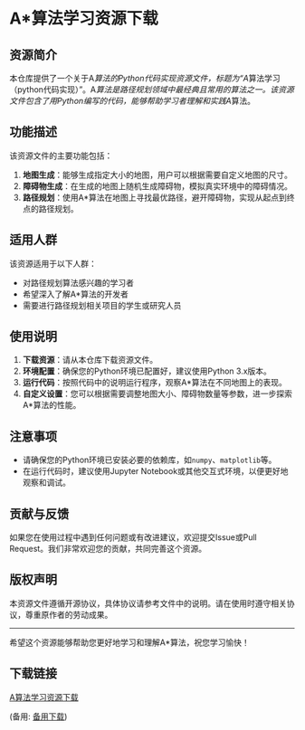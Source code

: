 # A*算法学习资源下载

## 资源简介

本仓库提供了一个关于A*算法的Python代码实现资源文件，标题为“A*算法学习（python代码实现）”。A*算法是路径规划领域中最经典且常用的算法之一。该资源文件包含了用Python编写的代码，能够帮助学习者理解和实践A*算法。

## 功能描述

该资源文件的主要功能包括：

1. **地图生成**：能够生成指定大小的地图，用户可以根据需要自定义地图的尺寸。
2. **障碍物生成**：在生成的地图上随机生成障碍物，模拟真实环境中的障碍情况。
3. **路径规划**：使用A*算法在地图上寻找最优路径，避开障碍物，实现从起点到终点的路径规划。

## 适用人群

该资源适用于以下人群：

- 对路径规划算法感兴趣的学习者
- 希望深入了解A*算法的开发者
- 需要进行路径规划相关项目的学生或研究人员

## 使用说明

1. **下载资源**：请从本仓库下载资源文件。
2. **环境配置**：确保您的Python环境已配置好，建议使用Python 3.x版本。
3. **运行代码**：按照代码中的说明运行程序，观察A*算法在不同地图上的表现。
4. **自定义设置**：您可以根据需要调整地图大小、障碍物数量等参数，进一步探索A*算法的性能。

## 注意事项

- 请确保您的Python环境已安装必要的依赖库，如`numpy`、`matplotlib`等。
- 在运行代码时，建议使用Jupyter Notebook或其他交互式环境，以便更好地观察和调试。

## 贡献与反馈

如果您在使用过程中遇到任何问题或有改进建议，欢迎提交Issue或Pull Request。我们非常欢迎您的贡献，共同完善这个资源。

## 版权声明

本资源文件遵循开源协议，具体协议请参考文件中的说明。请在使用时遵守相关协议，尊重原作者的劳动成果。

---

希望这个资源能够帮助您更好地学习和理解A*算法，祝您学习愉快！

## 下载链接
[A算法学习资源下载](https://pan.quark.cn/s/859ed7e1adb3) 

(备用: [备用下载](https://pan.baidu.com/s/1X5BmciJDYkCFO7QgP4dtuA?pwd=1234))
